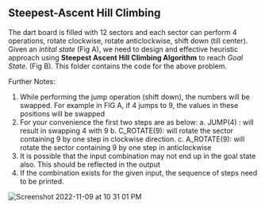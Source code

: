 ## Steepest-Ascent Hill Climbing
The dart board is filled with 12 sectors and each sector can perform 4 operations, rotate clockwise, rotate anticlockwise, shift down (till center). Given an *intital state* (Fig A), we need to design and effective heuristic approach using **Steepest Ascent Hill Climbing Algorithm** to reach *Goal State*.  (Fig B).  This folder contains the code for the above problem.

Further Notes:
1. While performing the jump operation (shift down), the numbers will be swapped. For example
in FIG A, if 4 jumps to 9, the values in these positions will be swapped
2. For your convenience the first two steps are as below:
a. JUMP(4) : will result in swapping 4 with 9
b. C_ROTATE(9): will rotate the sector containing 9 by one step in clockwise direction.
c. A_ROTATE(9): will rotate the sector containing 9 by one step in anticlockwise
3. It is possible that the input combination may not end up in the goal state also. This should be reflected in the output
4. If the combination exists for the given input, the sequence of steps need to be printed.



![Screenshot 2022-11-09 at 10 31 01 PM](https://user-images.githubusercontent.com/68343079/200857887-ca6b6823-c3aa-4653-98e6-ab4dabf33b1d.png)
